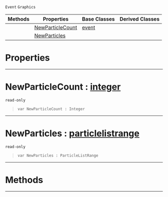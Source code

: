  `Event` `Graphics`



|Methods|Properties|Base Classes|Derived Classes|
|---|---|---|---|
| |[ NewParticleCount](https://plasmaengine.github.io/PlasmaDocs/Plasma1/C++/code_reference/class_reference/particleevent.md#newparticlecount-plasma-en)|[event](https://plasmaengine.github.io/PlasmaDocs/Plasma1/C++/code_reference/class_reference/event.md)| |
| |[ NewParticles](https://plasmaengine.github.io/PlasmaDocs/Plasma1/C++/code_reference/class_reference/particleevent.md#newparticles-plasma-engine)| | |


 #  Properties


---  
 #  NewParticleCount : [integer](https://plasmaengine.github.io/PlasmaDocs/Plasma1/C++/code_reference/lightning_base_types/integer.md)

 `read-only`

> 
> ``` lang=cpp, name=Lightning
> var NewParticleCount : Integer


---  
 #  NewParticles : [particlelistrange](https://plasmaengine.github.io/PlasmaDocs/Plasma1/C++/code_reference/class_reference/particlelistrange.md)

 `read-only`

> 
> ``` lang=cpp, name=Lightning
> var NewParticles : ParticleListRange


---  
 #  Methods


---  
 

 
